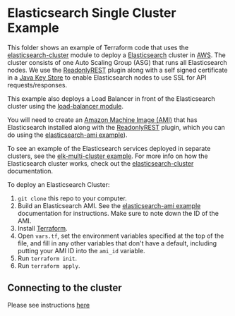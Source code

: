 # Elasticsearch Single Cluster Example

This folder shows an example of Terraform code that uses the 
[elasticsearch-cluster](/modules/elasticsearch-cluster) 
module to deploy a [Elasticsearch](https://www.elastic.co/) cluster in [AWS](https://aws.amazon.com/). The cluster 
consists of one Auto Scaling Group (ASG) that runs all Elasticsearch nodes. We use the [ReadonlyREST](https://github.com/sscarduzio/elasticsearch-readonlyrest-plugin) plugin along with
a self signed certificate in a [Java Key Store](https://docs.oracle.com/cd/E19830-01/819-4712/ablqw/index.html) to enable Elasticsearch nodes to use SSL for API requests/responses.

This example also deploys a Load Balancer in front of the Elasticsearch cluster using the [load-balancer
module](https://github.com/gruntwork-io/terraform-aws-load-balancer).

You will need to create an [Amazon Machine Image (AMI)](http://docs.aws.amazon.com/AWSEC2/latest/UserGuide/AMIs.html) 
that has Elasticsearch installed along with the [ReadonlyREST](https://github.com/sscarduzio/elasticsearch-readonlyrest-plugin) plugin, which you can do using the [elasticsearch-ami 
example](/examples/elk-amis/elasticsearch#ssl-amis-and-docker-images)). 

To see an example of the Elasticsearch services deployed in separate clusters, see the [elk-multi-cluster
example](/examples/elk-multi-cluster). For 
more info on how the Elasticsearch cluster works, check out the 
[elasticsearch-cluster](/modules/elasticsearch-cluster) documentation.

To deploy an Elasticsearch Cluster:

1. `git clone` this repo to your computer.
1. Build an Elasticsearch AMI. See the [elasticsearch-ami example](/examples/elk-amis/elasticsearch) 
   documentation for instructions. Make sure to note down the ID of the AMI.
1. Install [Terraform](https://www.terraform.io/).
1. Open `vars.tf`, set the environment variables specified at the top of the file, and fill in any other variables that
   don't have a default, including putting your AMI ID into the `ami_id` variable.
1. Run `terraform init`.
1. Run `terraform apply`.

## Connecting to the cluster

Please see instructions [here](/modules/elasticsearch-cluster#connecting-via-the-rest-api)
